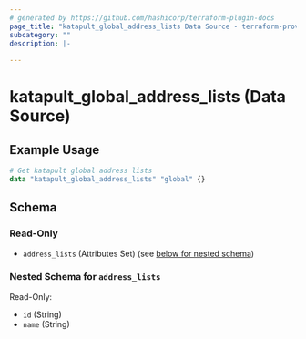 ```yaml
---
# generated by https://github.com/hashicorp/terraform-plugin-docs
page_title: "katapult_global_address_lists Data Source - terraform-provider-katapult"
subcategory: ""
description: |-
  
---
```


# katapult_global_address_lists (Data Source)



## Example Usage

```terraform
# Get katapult global address lists
data "katapult_global_address_lists" "global" {}
```

<!-- schema generated by tfplugindocs -->
## Schema

### Read-Only

- `address_lists` (Attributes Set) (see [below for nested schema](#nestedatt--address_lists))

<a id="nestedatt--address_lists"></a>
### Nested Schema for `address_lists`

Read-Only:

- `id` (String)
- `name` (String)
